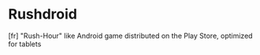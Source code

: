 # Rushdroid
[fr] "Rush-Hour" like Android game distributed on the Play Store, optimized for tablets
